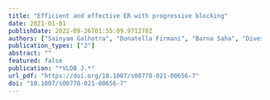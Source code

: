 ```yaml
---
title: "Efficient and effective ER with progressive blocking"
date: 2021-01-01
publishDate: 2022-09-26T01:55:09.971278Z
authors: ["Sainyam Galhotra", "Donatella Firmani", "Barna Saha", "Divesh Srivastava"]
publication_types: ["2"]
abstract: ""
featured: false
publication: "*VLDB J.*"
url_pdf: "https://doi.org/10.1007/s00778-021-00656-7"
doi: "10.1007/s00778-021-00656-7"
---
```


